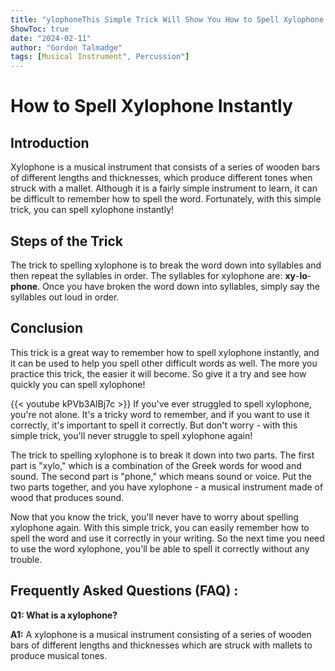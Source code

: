 ```yaml
---
title: "ylophoneThis Simple Trick Will Show You How to Spell Xylophone Instantly!"
ShowToc: true 
date: "2024-02-11"
author: "Gordon Talmadge" 
tags: [Musical Instrument", Percussion"]
---
```

# How to Spell Xylophone Instantly

## Introduction

Xylophone is a musical instrument that consists of a series of wooden bars of different lengths and thicknesses, which produce different tones when struck with a mallet. Although it is a fairly simple instrument to learn, it can be difficult to remember how to spell the word. Fortunately, with this simple trick, you can spell xylophone instantly!

## Steps of the Trick

The trick to spelling xylophone is to break the word down into syllables and then repeat the syllables in order. The syllables for xylophone are: **xy**-**lo**-**phone**. Once you have broken the word down into syllables, simply say the syllables out loud in order.

## Conclusion

This trick is a great way to remember how to spell xylophone instantly, and it can be used to help you spell other difficult words as well. The more you practice this trick, the easier it will become. So give it a try and see how quickly you can spell xylophone!

{{< youtube kPVb3AlBj7c >}} 
If you've ever struggled to spell xylophone, you're not alone. It's a tricky word to remember, and if you want to use it correctly, it's important to spell it correctly. But don't worry - with this simple trick, you'll never struggle to spell xylophone again!

The trick to spelling xylophone is to break it down into two parts. The first part is "xylo," which is a combination of the Greek words for wood and sound. The second part is "phone," which means sound or voice. Put the two parts together, and you have xylophone - a musical instrument made of wood that produces sound.

Now that you know the trick, you'll never have to worry about spelling xylophone again. With this simple trick, you can easily remember how to spell the word and use it correctly in your writing. So the next time you need to use the word xylophone, you'll be able to spell it correctly without any trouble.

## Frequently Asked Questions (FAQ) :
**Q1: What is a xylophone?**

**A1:** A xylophone is a musical instrument consisting of a series of wooden bars of different lengths and thicknesses which are struck with mallets to produce musical tones.





